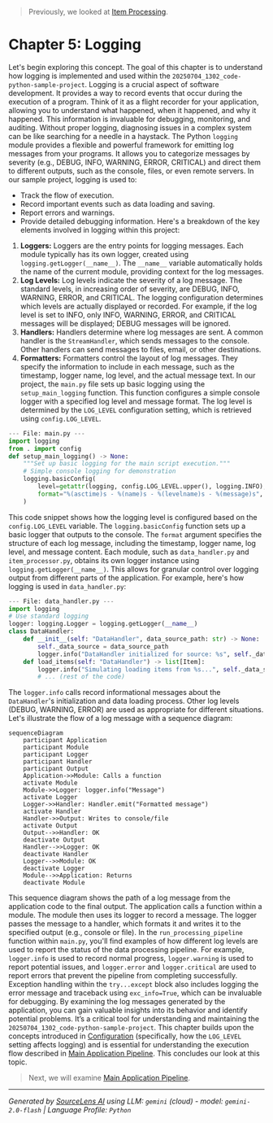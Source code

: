 > Previously, we looked at [Item Processing](04_item-processing.md).

# Chapter 5: Logging
Let's begin exploring this concept. The goal of this chapter is to understand how logging is implemented and used within the `20250704_1302_code-python-sample-project`.
Logging is a crucial aspect of software development. It provides a way to record events that occur during the execution of a program. Think of it as a flight recorder for your application, allowing you to understand what happened, when it happened, and why it happened. This information is invaluable for debugging, monitoring, and auditing. Without proper logging, diagnosing issues in a complex system can be like searching for a needle in a haystack.
The Python `logging` module provides a flexible and powerful framework for emitting log messages from your programs. It allows you to categorize messages by severity (e.g., DEBUG, INFO, WARNING, ERROR, CRITICAL) and direct them to different outputs, such as the console, files, or even remote servers.
In our sample project, logging is used to:
*   Track the flow of execution.
*   Record important events such as data loading and saving.
*   Report errors and warnings.
*   Provide detailed debugging information.
Here's a breakdown of the key elements involved in logging within this project:
1.  **Loggers:** Loggers are the entry points for logging messages. Each module typically has its own logger, created using `logging.getLogger(__name__)`.  The `__name__` variable automatically holds the name of the current module, providing context for the log messages.
2.  **Log Levels:** Log levels indicate the severity of a log message. The standard levels, in increasing order of severity, are DEBUG, INFO, WARNING, ERROR, and CRITICAL. The logging configuration determines which levels are actually displayed or recorded.  For example, if the log level is set to INFO, only INFO, WARNING, ERROR, and CRITICAL messages will be displayed; DEBUG messages will be ignored.
3.  **Handlers:** Handlers determine where log messages are sent.  A common handler is the `StreamHandler`, which sends messages to the console.  Other handlers can send messages to files, email, or other destinations.
4.  **Formatters:** Formatters control the layout of log messages.  They specify the information to include in each message, such as the timestamp, logger name, log level, and the actual message text.
In our project, the `main.py` file sets up basic logging using the `setup_main_logging` function. This function configures a simple console logger with a specified log level and message format. The log level is determined by the `LOG_LEVEL` configuration setting, which is retrieved using `config.LOG_LEVEL`.
```python
--- File: main.py ---
import logging
from . import config
def setup_main_logging() -> None:
    """Set up basic logging for the main script execution."""
    # Simple console logging for demonstration
    logging.basicConfig(
        level=getattr(logging, config.LOG_LEVEL.upper(), logging.INFO),
        format="%(asctime)s - %(name)s - %(levelname)s - %(message)s",
    )
```
This code snippet shows how the logging level is configured based on the `config.LOG_LEVEL` variable. The `logging.basicConfig` function sets up a basic logger that outputs to the console.  The `format` argument specifies the structure of each log message, including the timestamp, logger name, log level, and message content.
Each module, such as `data_handler.py` and `item_processor.py`, obtains its own logger instance using `logging.getLogger(__name__)`. This allows for granular control over logging output from different parts of the application.
For example, here's how logging is used in `data_handler.py`:
```python
--- File: data_handler.py ---
import logging
# Use standard logging
logger: logging.Logger = logging.getLogger(__name__)
class DataHandler:
    def __init__(self: "DataHandler", data_source_path: str) -> None:
        self._data_source = data_source_path
        logger.info("DataHandler initialized for source: %s", self._data_source)
    def load_items(self: "DataHandler") -> list[Item]:
        logger.info("Simulating loading items from %s...", self._data_source)
        # ... (rest of the code)
```
The `logger.info` calls record informational messages about the `DataHandler`'s initialization and data loading process. Other log levels (DEBUG, WARNING, ERROR) are used as appropriate for different situations.
Let's illustrate the flow of a log message with a sequence diagram:
```mermaid
sequenceDiagram
    participant Application
    participant Module
    participant Logger
    participant Handler
    participant Output
    Application->>Module: Calls a function
    activate Module
    Module->>Logger: logger.info("Message")
    activate Logger
    Logger->>Handler: Handler.emit("Formatted message")
    activate Handler
    Handler->>Output: Writes to console/file
    activate Output
    Output-->>Handler: OK
    deactivate Output
    Handler-->>Logger: OK
    deactivate Handler
    Logger-->>Module: OK
    deactivate Logger
    Module-->>Application: Returns
    deactivate Module
```
This sequence diagram shows the path of a log message from the application code to the final output. The application calls a function within a module. The module then uses its logger to record a message. The logger passes the message to a handler, which formats it and writes it to the specified output (e.g., console or file).
In the `run_processing_pipeline` function within `main.py`, you'll find examples of how different log levels are used to report the status of the data processing pipeline.  For example, `logger.info` is used to record normal progress, `logger.warning` is used to report potential issues, and `logger.error` and `logger.critical` are used to report errors that prevent the pipeline from completing successfully. Exception handling within the `try...except` block also includes logging the error message and traceback using `exc_info=True`, which can be invaluable for debugging.
By examining the log messages generated by the application, you can gain valuable insights into its behavior and identify potential problems. It’s a critical tool for understanding and maintaining the `20250704_1302_code-python-sample-project`.
This chapter builds upon the concepts introduced in [Configuration](02_configuration.md) (specifically, how the `LOG_LEVEL` setting affects logging) and is essential for understanding the execution flow described in [Main Application Pipeline](07_main-application-pipeline.md).
This concludes our look at this topic.

> Next, we will examine [Main Application Pipeline](06_main-application-pipeline.md).


---

*Generated by [SourceLens AI](https://github.com/openXFlow/sourceLensAI) using LLM: `gemini` (cloud) - model: `gemini-2.0-flash` | Language Profile: `Python`*